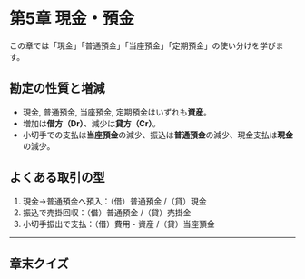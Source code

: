 # 第5章 現金・預金

この章では「現金」「普通預金」「当座預金」「定期預金」の使い分けを学びます。

## 勘定の性質と増減

- 現金, 普通預金, 当座預金, 定期預金はいずれも**資産**。
- 増加は**借方（Dr）**、減少は**貸方（Cr）**。
- 小切手での支払は**当座預金**の減少、振込は**普通預金**の減少、現金支払は**現金**の減少。

## よくある取引の型

1. 現金→普通預金へ預入：（借）普通預金 /（貸）現金
2. 振込で売掛回収：（借）普通預金 /（貸）売掛金
3. 小切手振出で支払：（借）費用・資産 /（貸）当座預金

---

## 章末クイズ

<div id="quiz-ch05"></div>

<script>
  // 4列仕訳UI + ch05科目ドロップダウンを有効化
  // loadQuiz は遅延キューに積み、quiz.js 読込後に実行されます。
  window.__loadQuizQueue = window.__loadQuizQueue || [];
  window.__loadQuizQueue.push(['../quizzes/ch05.json','quiz-ch05', {
    quizId: 'ch05',
    accountsSrc: '../assets/data/accounts.ch05.json'
  }]);
</script>
